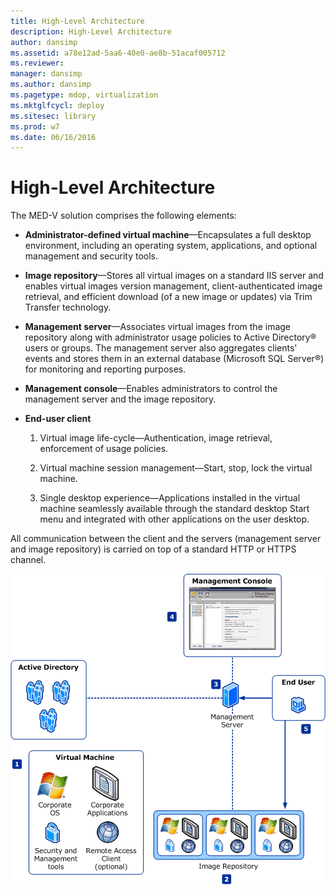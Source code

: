 ```yaml
---
title: High-Level Architecture
description: High-Level Architecture
author: dansimp
ms.assetid: a78e12ad-5aa6-40e0-ae8b-51acaf005712
ms.reviewer: 
manager: dansimp
ms.author: dansimp
ms.pagetype: mdop, virtualization
ms.mktglfcycl: deploy
ms.sitesec: library
ms.prod: w7
ms.date: 06/16/2016
---
```



# High-Level Architecture


The MED-V solution comprises the following elements:

-   **Administrator-defined virtual machine**—Encapsulates a full desktop environment, including an operating system, applications, and optional management and security tools.

-   **Image repository**—Stores all virtual images on a standard IIS server and enables virtual images version management, client-authenticated image retrieval, and efficient download (of a new image or updates) via Trim Transfer technology.

-   **Management server**—Associates virtual images from the image repository along with administrator usage policies to Active Directory® users or groups. The management server also aggregates clients' events and stores them in an external database (Microsoft SQL Server®) for monitoring and reporting purposes.

-   **Management console**—Enables administrators to control the management server and the image repository.

-   **End-user client**

    1.  Virtual image life-cycle—Authentication, image retrieval, enforcement of usage policies.

    2.  Virtual machine session management—Start, stop, lock the virtual machine.

    3.  Single desktop experience—Applications installed in the virtual machine seamlessly available through the standard desktop Start menu and integrated with other applications on the user desktop.

All communication between the client and the servers (management server and image repository) is carried on top of a standard HTTP or HTTPS channel.

![](images/506f54d0-38fa-446a-8070-17ae26da5355.gif)

 

 





